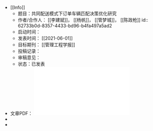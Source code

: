 - [[Info]]
	- 题目：共同配送模式下订单车辆匹配决策优化研究
	- 作者/合作人： [[李建斌]]， [[杨帆]]， [[管梦城]]， [[陈政枪]]
	  id:: 62733b0d-8357-4433-bd96-b4fa497a5ad2
	- 启动时间：
	- 发表时间： [[2021-06-01]]
	- 目标期刊： [[管理工程学报]]
	- 投稿记录：
	- 审稿意见：
	- 状态：已发表
- 文章PDF： ![共同配送模式下订单车辆匹配决策优化研究_李建斌.pdf](../assets/共同配送模式下订单车辆匹配决策优化研究_李建斌_1651663938275_0.pdf)
-
-